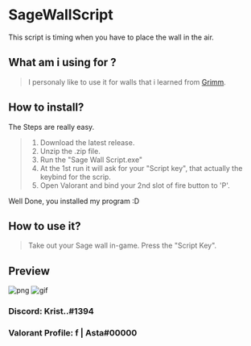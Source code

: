 # SageWallScript
This script is timing when you have to place the wall in the air.


## What am i using for ?

> I personaly like to use it for walls that i learned from [Grimm](https://www.twitch.tv/grimm).


## How to install?

The Steps are really easy.

> 1. Download the latest release.
> 2. Unzip the .zip file.
> 3. Run the "Sage Wall Script.exe"
> 4. At the 1st run it will ask for your "Script key", that actually the keybind for the scrip.
> 5. Open Valorant and bind your 2nd slot of fire button to 'P'.

Well Done, you installed my program :D


## How to use it?


> Take out your Sage wall in-game.
> Press the "Script Key".


## Preview

![png](https://user-images.githubusercontent.com/70468074/184511556-23dbc545-51ff-4c1b-842c-1540a54bc2bc.PNG)
![gif](https://user-images.githubusercontent.com/70468074/184510701-65c94d98-b223-48dc-9b09-e4ca12b8d7d9.gif)

### Discord: Krist..#1394
### Valorant Profile: f | Asta#00000

